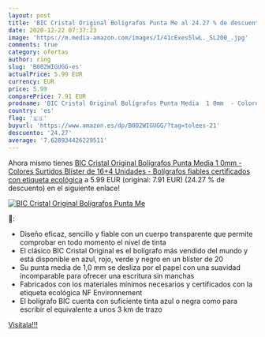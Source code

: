 ```yaml
---
layout: post
title: 'BIC Cristal Original Bolígrafos Punta Me al 24.27 % de descuento'
date: 2020-12-22 07:37:23
image: 'https://m.media-amazon.com/images/I/41cExes5lwL._SL200_.jpg'
comments: true
category: ofertas
author: ring
slug: 'B002WIGUGG-es'
actualPrice: 5.99 EUR
currency: EUR
price: 5.99
comparePrice: 7.91 EUR
prodname: 'BIC Cristal Original Bolígrafos Punta Media  1 0mm  - Colores Surtidos  Blíster de 16+4 Unidades - Bolígrafos fiables certificados con etiqueta ecológica'
country: 'es'
flag: '🇪🇸'
buyurl: 'https://www.amazon.es/dp/B002WIGUGG/?tag=tolees-21'
descuento: '24.27'
average: '7.628934426229511'
---
```


Ahora mismo tienes [BIC Cristal Original Bolígrafos Punta Media  1 0mm  - Colores Surtidos  Blíster de 16+4 Unidades - Bolígrafos fiables certificados con etiqueta ecológica](https://www.amazon.es/dp/B002WIGUGG/?tag=tolees-21) a 5.99 EUR (original: 7.91 EUR) (24.27 %  de descuento) en el siguiente enlace!

[![BIC Cristal Original Bolígrafos Punta Me](https://m.media-amazon.com/images/I/41cExes5lwL._SL200_.jpg)](https://www.amazon.es/dp/B002WIGUGG/?tag=tolees-21)

🔎:

- Diseño eficaz, sencillo y fiable con un cuerpo transparente que permite comprobar en todo momento el nivel de tinta
- El clásico BIC Cristal Original es el bolígrafo más vendido del mundo y está disponible en azul, rojo, verde y negro en un blíster de 20
- Su punta media de 1,0 mm se desliza por el papel con una suavidad incomparable para ofrecer una escritura sin manchas
- Fabricados con los materiales mínimos necesarios y certificados con la etiqueta ecológica NF Environnement
- El bolígrafo BIC cuenta con suficiente tinta azul o negra como para escribir el equivalente a unos 3 km de trazo

[Visítala!!!](https://www.amazon.es/dp/B002WIGUGG/?tag=tolees-21)
